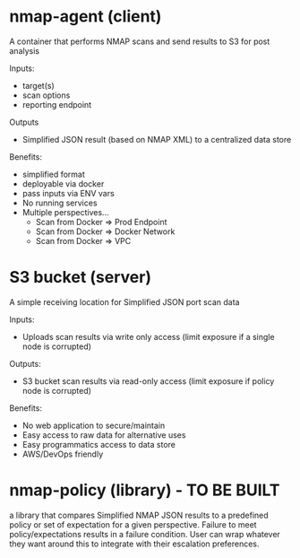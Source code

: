 # nmap-agent (client)

A container that performs NMAP scans and send results to S3 for post analysis

Inputs:
  - target(s)
  - scan options
  - reporting endpoint

Outputs
  - Simplified JSON result (based on NMAP XML) to a centralized data store

Benefits:
  - simplified format
  - deployable via docker
  - pass inputs via ENV vars
  - No running services
  - Multiple perspectives...
      * Scan from Docker => Prod Endpoint
      * Scan from Docker => Docker Network
      * Scan from Docker => VPC
      
# S3 bucket (server)

A simple receiving location for Simplified JSON port scan data

Inputs:
  - Uploads scan results via write only access (limit exposure if a single node is corrupted)
  
Outputs:
  - S3 bucket scan results via read-only access (limit exposure if policy node is corrupted)
  
Benefits:
  - No web application to secure/maintain
  - Easy access to raw data for alternative uses
  - Easy programmatics access to data store
  - AWS/DevOps friendly

# nmap-policy (library) - TO BE BUILT

a library that compares Simplified NMAP JSON results to a predefined policy or set of expectation for a given perspective.  Failure to meet policy/expectations results in a failure condition.  User can wrap whatever they want around this to integrate with their escalation preferences.

